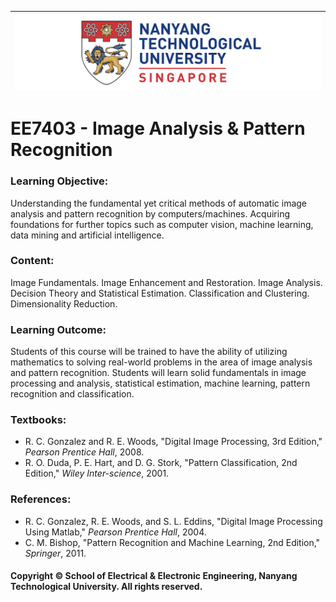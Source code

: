 |![image](https://github.com/NTU-CCA/EE7403/blob/master/logo.png)|
|---|
# EE7403 - Image Analysis &amp; Pattern Recognition

### Learning Objective:

Understanding the fundamental yet critical methods of automatic image analysis and pattern recognition by computers/machines. Acquiring foundations for further topics such as computer vision, machine learning, data mining and artificial intelligence.

### Content:

Image Fundamentals. Image Enhancement and Restoration. Image Analysis. Decision Theory and Statistical Estimation. Classification and Clustering. Dimensionality Reduction.

### Learning Outcome:

Students of this course will be trained to have the ability of utilizing mathematics to solving real-world problems in the area of image analysis and pattern recognition. Students will learn solid fundamentals in image processing and analysis, statistical estimation, machine learning, pattern recognition and classification.

### Textbooks:

- R. C. Gonzalez and R. E. Woods, "Digital Image Processing, 3rd Edition," <i>Pearson Prentice Hall</i>, 2008.
- R. O. Duda, P. E. Hart, and D. G. Stork, "Pattern Classification, 2nd Edition," <i>Wiley Inter-science</i>, 2001.

### References:

- R. C. Gonzalez, R. E. Woods, and S. L. Eddins, "Digital Image Processing Using Matlab," <i>Pearson Prentice Hall</i>, 2004.
- C. M. Bishop, "Pattern Recognition and Machine Learning, 2nd Edition," <i>Springer</i>, 2011.

#### Copyright © School of Electrical & Electronic Engineering, Nanyang Technological University. All rights reserved.
